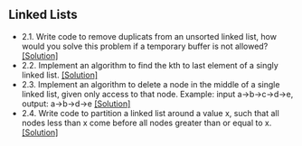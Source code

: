 ## Linked Lists

- 2.1. Write code to remove duplicats from an unsorted linked list, how would you solve this problem if a temporary buffer is not allowed? [[Solution]](../code/2.1.java)
- 2.2. Implement an algorithm to find the kth to last element of a singly linked list. [[Solution]](https://github.com/hxwang/Leetcode/blob/master/code/Remove-Nth-Node-From-End-of-List.java)
- 2.3. Implement an algorithm to delete a node in the middle of a single linked list, given only access to that node.
Example: input a->b->c->d->e, output: a->b->d->e [[Solution]](../code/2.3.java)
- 2.4. Write code to partition a linked list around a value x, such that all nodes less than x come before all nodes greater than or equal to x. [[Solution]](https://github.com/hxwang/Leetcode/blob/master/code/Partition-List.java)
